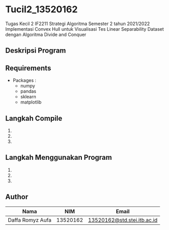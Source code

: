 # Tucil2_13520162
Tugas Kecil 2 IF2211 Strategi Algoritma
Semester 2 tahun 2021/2022
Implementasi Convex Hull untuk Visualisasi Tes Linear Separability Dataset dengan Algoritma Divide and Conquer

## Deskripsi Program

## Requirements
* Packages :
	* numpy
	* pandas
	* sklearn
	* matplotlib

## Langkah Compile
1.
2.
3.
## Langkah Menggunakan Program
1.
2.
3.
## Author
| Nama | NIM | Email |
| ----- | --- | ----------|
|Daffa Romyz Aufa | 13520162 | <13520162@std.stei.itb.ac.id> |